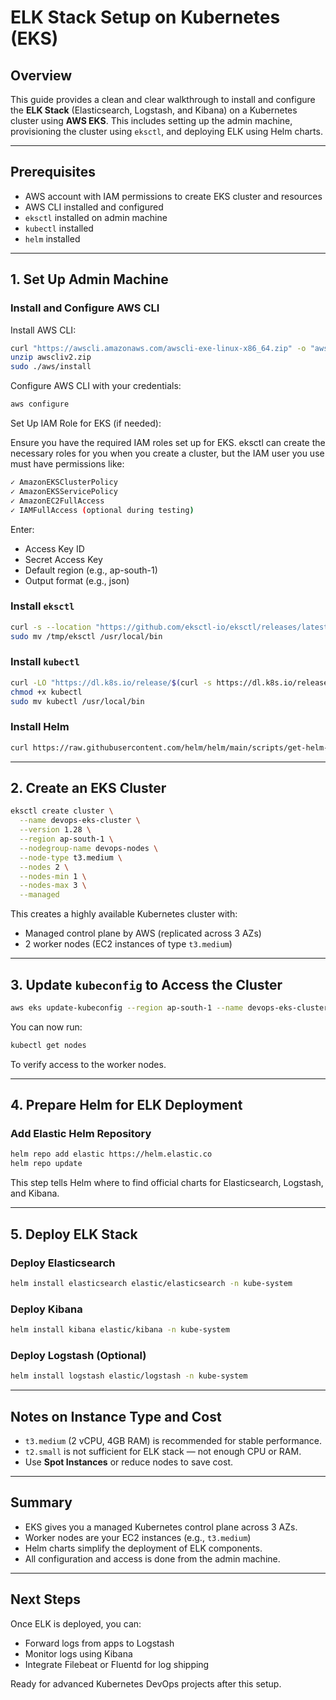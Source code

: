# ELK Stack Setup on Kubernetes (EKS)

## Overview

This guide provides a clean and clear walkthrough to install and configure the **ELK Stack** (Elasticsearch, Logstash, and Kibana) on a Kubernetes cluster using **AWS EKS**. This includes setting up the admin machine, provisioning the cluster using `eksctl`, and deploying ELK using Helm charts.

---

## Prerequisites

- AWS account with IAM permissions to create EKS cluster and resources
- AWS CLI installed and configured
- `eksctl` installed on admin machine
- `kubectl` installed
- `helm` installed

---

## 1. Set Up Admin Machine

### Install and Configure AWS CLI

Install AWS CLI:
```bash
curl "https://awscli.amazonaws.com/awscli-exe-linux-x86_64.zip" -o "awscliv2.zip"
unzip awscliv2.zip
sudo ./aws/install
```

Configure AWS CLI with your credentials:
```bash
aws configure
```

Set Up IAM Role for EKS (if needed):

Ensure you have the required IAM roles set up for EKS. eksctl can create the necessary roles for 
you when you create a cluster, but the IAM user you use must have permissions like:
 ```bash
✓ AmazonEKSClusterPolicy  
✓ AmazonEKSServicePolicy  
✓ AmazonEC2FullAccess  
✓ IAMFullAccess (optional during testing)
 ```

Enter:
- Access Key ID
- Secret Access Key
- Default region (e.g., ap-south-1)
- Output format (e.g., json)

### Install `eksctl`

```bash
curl -s --location "https://github.com/eksctl-io/eksctl/releases/latest/download/eksctl_$(uname -s)_amd64.tar.gz" | tar xz -C /tmp
sudo mv /tmp/eksctl /usr/local/bin
```

### Install `kubectl`

```bash
curl -LO "https://dl.k8s.io/release/$(curl -s https://dl.k8s.io/release/stable.txt)/bin/linux/amd64/kubectl"
chmod +x kubectl
sudo mv kubectl /usr/local/bin
```

### Install Helm

```bash
curl https://raw.githubusercontent.com/helm/helm/main/scripts/get-helm-3 | bash
```

---

## 2. Create an EKS Cluster

```bash
eksctl create cluster \
  --name devops-eks-cluster \
  --version 1.28 \
  --region ap-south-1 \
  --nodegroup-name devops-nodes \
  --node-type t3.medium \
  --nodes 2 \
  --nodes-min 1 \
  --nodes-max 3 \
  --managed
```

This creates a highly available Kubernetes cluster with:

- Managed control plane by AWS (replicated across 3 AZs)
- 2 worker nodes (EC2 instances of type `t3.medium`)

---

## 3. Update `kubeconfig` to Access the Cluster

```bash
aws eks update-kubeconfig --region ap-south-1 --name devops-eks-cluster
```

You can now run:

```bash
kubectl get nodes
```

To verify access to the worker nodes.

---

## 4. Prepare Helm for ELK Deployment

### Add Elastic Helm Repository

```bash
helm repo add elastic https://helm.elastic.co
helm repo update
```

This step tells Helm where to find official charts for Elasticsearch, Logstash, and Kibana.

---

## 5. Deploy ELK Stack

### Deploy Elasticsearch

```bash
helm install elasticsearch elastic/elasticsearch -n kube-system
```

### Deploy Kibana

```bash
helm install kibana elastic/kibana -n kube-system
```

### Deploy Logstash (Optional)

```bash
helm install logstash elastic/logstash -n kube-system
```

---

## Notes on Instance Type and Cost

- `t3.medium` (2 vCPU, 4GB RAM) is recommended for stable performance.
- `t2.small` is not sufficient for ELK stack — not enough CPU or RAM.
- Use **Spot Instances** or reduce nodes to save cost.

---

## Summary

- EKS gives you a managed Kubernetes control plane across 3 AZs.
- Worker nodes are your EC2 instances (e.g., `t3.medium`)
- Helm charts simplify the deployment of ELK components.
- All configuration and access is done from the admin machine.

---

## Next Steps

Once ELK is deployed, you can:

- Forward logs from apps to Logstash
- Monitor logs using Kibana
- Integrate Filebeat or Fluentd for log shipping

Ready for advanced Kubernetes DevOps projects after this setup.

